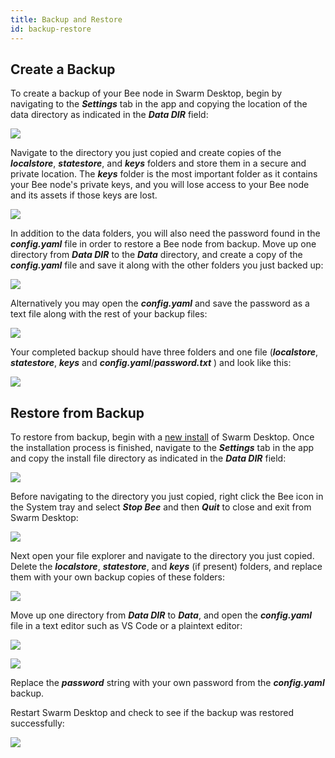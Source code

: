 ```yaml
---
title: Backup and Restore 
id: backup-restore
---
```


## Create a Backup

To create a backup of your Bee node in Swarm Desktop, begin by navigating to the ***Settings*** tab in the app and copying the location of the data directory as indicated in the ***Data DIR*** field: 

![](/img/backup1.png)

Navigate to the directory you just copied and create copies of the ***localstore***, ***statestore***, and ***keys*** folders and store them in a secure and private location. The ***keys*** folder is the most important folder as it contains your Bee node's private keys, and you will lose access to your Bee node and its assets if those keys are lost.

![](/img/backup7.png)

In addition to the data folders, you will also need the password found in the ***config.yaml*** file in order to restore a Bee node from backup. Move up one directory from ***Data DIR*** to the ***Data*** directory, and create a copy of the ***config.yaml*** file and save it along with the other folders you just backed up:

![](/img/backup4.png)

Alternatively you may open the ***config.yaml*** and save the password as a text file along with the rest of your backup files:

![](/img/backup5.png)

Your completed backup should have three folders and one file (***localstore***, ***statestore***, ***keys*** and ***config.yaml***/***password.txt*** ) and look like this:

![](/img/backup8.png)

## Restore from Backup

To restore from backup, begin with a [new install](/docs/desktop/install) of Swarm Desktop. Once the installation process is finished, navigate to the ***Settings*** tab in the app and copy the install file directory as indicated in the ***Data DIR*** field:

![](/img/backup1.png)

Before navigating to the directory you just copied, right click the Bee icon in the System tray and select ***Stop Bee*** and then ***Quit*** to close and exit from Swarm Desktop:

![](/img/backup2.png)

Next open your file explorer and navigate to the directory you just copied. Delete the ***localstore***, ***statestore***, and ***keys*** (if present) folders, and replace them with your own backup copies of these folders:

![](/img/backup3.png)

Move up one directory from ***Data DIR*** to ***Data***, and open the ***config.yaml*** file in a text editor such as VS Code or a plaintext editor:

![](/img/backup4.png)

![](/img/backup5.png)

Replace the ***password*** string with your own password from the ***config.yaml*** backup.

Restart Swarm Desktop and check to see if the backup was restored successfully:

![](/img/backup6.png)
